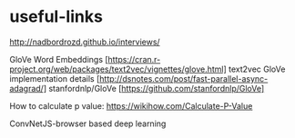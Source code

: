 # useful-links


http://nadbordrozd.github.io/interviews/

GloVe Word Embeddings [https://cran.r-project.org/web/packages/text2vec/vignettes/glove.html]
text2vec GloVe implementation details [http://dsnotes.com/post/fast-parallel-async-adagrad/]
stanfordnlp/GloVe [https://github.com/stanfordnlp/GloVe]


How to calculate p value:
https://wikihow.com/Calculate-P-Value

ConvNetJS-browser based deep learning
